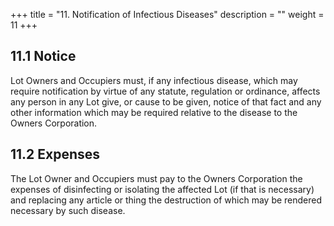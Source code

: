 +++
title = "11. Notification of Infectious Diseases"
description = ""
weight = 11
+++


## 11.1	Notice
Lot Owners and Occupiers must, if any infectious disease, which may require notification by virtue of any statute, regulation or ordinance, affects any person in any Lot give, or cause to be given, notice of that fact and any other information which may be required relative to the disease to the Owners Corporation.

## 11.2	Expenses
The Lot Owner and Occupiers must pay to the Owners Corporation the expenses of disinfecting or isolating the affected Lot (if that is necessary) and replacing any article or thing the destruction of which may be rendered necessary by such disease.
